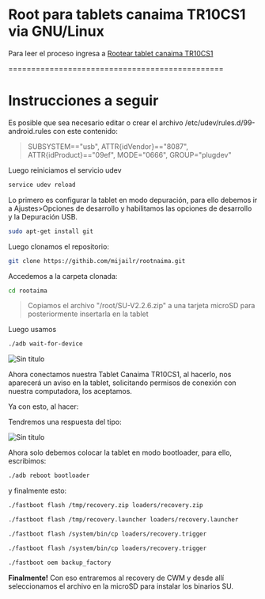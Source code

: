 Root para tablets canaima TR10CS1 via GNU/Linux
===============================================

Para leer el proceso ingresa a [Rootear tablet canaima TR10CS1](http://comunidad.hackerdiy.com/t/rootear-tablet-canaima-tr10cs1/21)

===============================================

# Instrucciones a seguir

Es posible que sea necesario editar o crear el archivo /etc/udev/rules.d/99-android.rules con este contenido:

>SUBSYSTEM=="usb", ATTR{idVendor}=="8087", ATTR{idProduct}=="09ef", MODE="0666", GROUP="plugdev"

Luego reiniciamos el servicio udev
```sh
service udev reload
```
Lo primero es configurar la tablet en modo depuración, para ello debemos ir a Ajustes>Opciones de desarrollo y habilitamos las opciones de desarrollo y la Depuración USB.

```sh
sudo apt-get install git
```
Luego clonamos el repositorio:
```sh
git clone https://githib.com/mijailr/rootnaima.git
```

Accedemos a la carpeta clonada:
```sh
cd rootaima
```

>Copiamos el archivo "/root/SU-V2.2.6.zip" a una tarjeta microSD para posteriormente insertarla en la tablet

Luego usamos
```sh
./adb wait-for-device
```
![Sin titulo](https://comunidad.hackerdiy.com/uploads/default/original/1X/a790707ff91322d7f0a1bf89ca65fff4bf0f1256.png)

Ahora conectamos nuestra Tablet Canaima TR10CS1, al hacerlo, nos aparecerá un aviso en la tablet, solicitando permisos de conexión con nuestra computadora, los aceptamos.

Ya con esto, al hacer:

Tendremos una respuesta del tipo:

![Sin titulo](https://comunidad.hackerdiy.com/uploads/default/original/1X/0c89b1b3e63220fb783f957bb0c628b8be7a5889.png)

Ahora solo debemos colocar la tablet en modo bootloader, para ello, escribimos:

```sh
./adb reboot bootloader
```

y finalmente esto:

```sh
./fastboot flash /tmp/recovery.zip loaders/recovery.zip
```
```sh
./fastboot flash /tmp/recovery.launcher loaders/recovery.launcher
```
```sh
./fastboot flash /system/bin/cp loaders/recovery.trigger
```
```sh
./fastboot flash /system/bin/cp loaders/recovery.trigger
```
```sh
./fastboot oem backup_factory
```
**Finalmente!**
Con eso entraremos al recovery de CWM y desde allí seleccionamos el archivo en la microSD para instalar los binarios SU.

